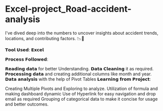 # Excel-project_Road-accident-analysis
I've dived deep into the numbers to uncover insights about accident trends, locations, and contributing factors. 📉📍

𝗧𝗼𝗼𝗹 𝗨𝘀𝗲𝗱: 𝗘𝘅𝗰𝗲𝗹

𝗣𝗿𝗼𝗰𝗲𝘀𝘀 𝗙𝗼𝗹𝗹𝗼𝘄𝗲𝗱:

𝗥𝗲𝗮𝗱𝗶𝗻𝗴 𝗱𝗮𝘁𝗮 for better Understanding.
𝗗𝗮𝘁𝗮 𝗖𝗹𝗲𝗮𝗻𝗶𝗻𝗴 it as required.
𝗣𝗿𝗼𝗰𝗲𝘀𝘀𝗶𝗻𝗴 𝗱𝗮𝘁𝗮 and creating additional columns like month and year.
𝗗𝗮𝘁𝗮 𝗮𝗻𝗮𝗹𝘆𝘀𝗶𝘀 with the help of Pivot Tables
𝗟𝗲𝗮𝗿𝗻𝗶𝗻𝗴 𝗳𝗿𝗼𝗺 𝗣𝗿𝗼𝗷𝗲𝗰𝘁:

Creating Multiple Pivots and Exploring to analyze.
Utilization of formula and making dashboard dynamic
Use of Hyperlink for easy navigation and drop email as required
Grouping of categorical data to make it concise for usage and better outcomes.
